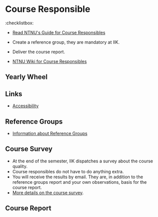 
# Course Responsible





:checklistbox: 
* [Read NTNU's Guide for Course Responsibles](https://innsida.ntnu.no/emneansvarlig)
* Create a reference group, they are mandatory at IIK.
* Deliver the course report.



* [NTNU Wiki for Course Responsibles](https://innsida.ntnu.no/emneansvarlig)


## Yearly Wheel


## Links

* [Accessibility](https://i.ntnu.no/wiki/-/wiki/Norsk/Forelese+for+studenter+med+funksjonsnedsettelse)




## Reference Groups

* [Information about Reference Groups](https://edu.iik.ntnu.no/referansegruppe.html) 



## Course Survey

* At the end of the semester, IIK dispatches a survey about the course quality. 
* Course responsibles do not have to do anything extra.
* You will receive the results by email. They are, in addition to the reference groups report and your own observations, basis for the course report.
* [More details on the course survey](emneundersøkelse.html).


## Course Report



